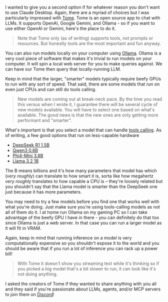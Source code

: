 I wanted to give you a second option if for whatever reason you don't want to use Claude Desktop. Again, there are a myriad of choices but I was particularly impressed with [Tome][tome]. Tome is an open source app to chat with LLMs. It supports OpenAI, Google Gemini, and Ollama - so if you want to use either OpenAI or Gemini, here's the place to do it.

> Note that Tome only (as of writing) supports tools, not prompts or resources. But honestly tools are the most important and fun anyway.

You can also run models locally on your computer using [Ollama][ollama]. Ollama is a very cool piece of software that makes it's trivial to run models on your computer. It will spin a local web server for you to make queries against. We can have our Tome then query that locally-running LLM.

Keep in mind that the larger, "smarter" models typically require beefy GPUs to run with any sort of speed. That said, there are some models that run on even just CPUs and can still do tools calling.

> New models are coming out at break-neck pace. By the time you read this versus when I wrote it, I guarantee there will be several cycle of new models available. You will have to select one based on what's available. The good news is that the new ones are only getting more performant and "smarter".

What's important is that you select a model that can handle [tools calling][tools]. As of writing, a few good options that run on less-capable hardware

- [DeepSeek R1 1.5B][r1]
- [Qwen3 0.6B][qwen]
- [Phi4-Mini 3.8B][phi]
- [Llama 3.2 1B][llama]

The B means billions and it's how many parameters that model has which (_very roughly_) can translate to how smart it is, sorta like how megahertz _very roughly_ translates to how capable a CPU is – they're loosely related but you shouldn't say that the Llama model is smarter than the DeepSeek one just because it has more parameters.

You may need to try a few models before you find one that works well with what you're doing. Just make sure you're using tools-calling models as not all of them do it. I at home run Ollama on my gaming PC so I can take advantage of the beefy GPU I have in there - you can definitely do that too since Ollama is just a web server. In that case you can run a larger model as it will fit in VRAM.

Again, keep in mind that running inference on a model is very computationally expensive so you shouldn't expose it to the world and you should be aware that if you run a lot of inference you can rack up a power bill!

> With Tome it doesn't show you streaming text while it's thinking so if you picked a big model that's a bit slower to run, it can look like it's not doing anything.

I asked the creators of Tome if they wanted to share anything with you all and they said if you're passionate about LLMs, agents, and/or MCP servers to join them on [Discord][discord]!

[tome]: https://gettome.app
[discord]: https://discord.com/invite/9CH6us29YA
[ollama]: https://ollama.com/
[tools]: https://ollama.com/search?c=tools
[qwen]: https://ollama.com/library/qwen3
[r1]: https://ollama.com/library/deepseek-r1
[phi]: https://ollama.com/library/phi4-mini
[llama]: https://ollama.com/library/llama3.2
